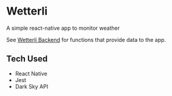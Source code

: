 # Wetterli
A simple react-native app to monitor weather

See [Wetterli Backend](https://github.com/bniedermeyer/wetterli-backend) for functions that provide data to the app. 

## Tech Used
- React Native  
- Jest  
- Dark Sky API
